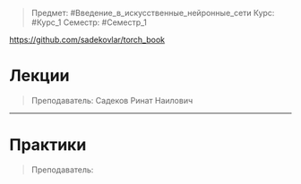 > Предмет: #Введение_в_искусственные_нейронные_сети
> Курс: #Курс_1
> Семестр: #Семестр_1

https://github.com/sadekovlar/torch_book


# Лекции
> Преподаватель: Садеков Ринат Наилович


---
# Практики
> Преподаватель: 
